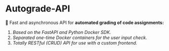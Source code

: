 # Autograde-API
🚀 Fast and asynchronous API for **automated grading of code assignments:**
1. *Based on the FastAPI and Python Docker SDK.*
2. *Separated one-time Docker containers for the user input check.*
3. *Totally RESTful (CRUD) API for use with a custom frontend.*

